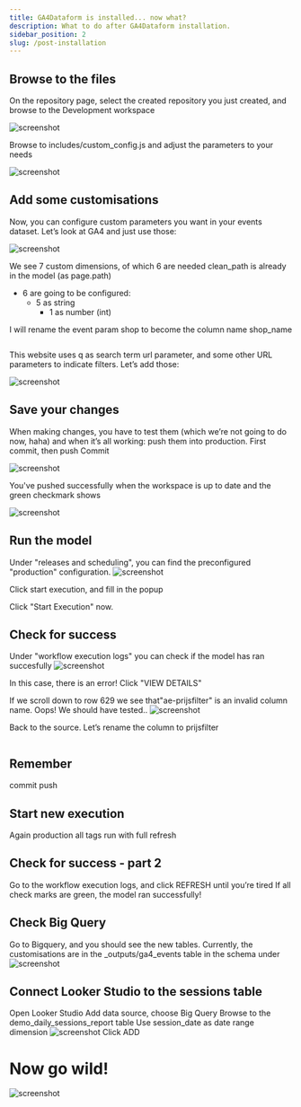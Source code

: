 ```yaml
---
title: GA4Dataform is installed... now what? 
description: What to do after GA4Dataform installation.
sidebar_position: 2
slug: /post-installation
---
```


## Browse to the files
On the repository page, select the created repository you just created, and browse to the Development workspace

![screenshot](images/post-installation-guide/Browse_files.png)

Browse to includes/custom_config.js and adjust the parameters to your needs

![screenshot](images/post-installation-guide/custom_config.png)

## Add some customisations
Now, you can configure custom parameters you want in your events dataset. Let’s look at GA4 and just use those:

![screenshot](images/post-installation-guide/custom_params.png)


We see 7 custom dimensions, of which 6 are needed
clean_path is already in the model (as page.path)
- 6 are going to be configured:
  - 5 as string
    - 1 as number (int)

I will rename the event param shop to become the column name shop_name

```

```

This website uses q as search term url parameter, and some other URL parameters to indicate filters. Let’s add those:

![screenshot](images/post-installation-guide/url_params.png)


## Save your changes
When making changes, you have to test them (which we’re not going to do now, haha) and when it’s all working: push them into production.
First commit, then push
Commit

![screenshot](images/post-installation-guide/commit.png)

You've pushed successfully when the workspace is up to date and the green checkmark shows

![screenshot](images/post-installation-guide/push.png)

## Run the model
Under "releases and scheduling", you can find the preconfigured "production" configuration.
![screenshot](images/post-installation-guide/push.png)


Click start execution, and fill in the popup

Click "Start Execution" now.

## Check for success
Under "workflow execution logs" you can check if the model has ran succesfully
![screenshot](images/post-installation-guide/workflow_success.png)


In this case, there is an error! Click "VIEW DETAILS"

If we scroll down to row 629 we see that"ae-prijsfilter" is an invalid column name. Oops! We should have tested..
![screenshot](images/post-installation-guide/prijsfilter.png)


Back to the source. Let’s rename the column to prijsfilter

```
```

## Remember
commit
push

## Start new execution
Again
production
all tags
run with full refresh

## Check for success - part 2
Go to the workflow execution logs, and click REFRESH until you’re tired
If all check marks are green, the model ran successfully!

## Check Big Query
Go to Bigquery, and you should see the new tables.
Currently, the customisations are in the _outputs/ga4_events table in the schema under
![screenshot](images/post-installation-guide/bq_output.png)



## Connect Looker Studio to the sessions table
Open Looker Studio
Add data source, choose Big Query
Browse to the demo_daily_sessions_report table
Use session_date as date range dimension
![screenshot](images/post-installation-guide/looker_bq.png)
Click ADD
# Now go wild!
![screenshot](images/post-installation-guide/looker_dashboard.png)